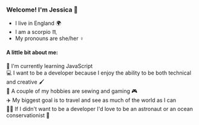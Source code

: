 ### Welcome! I'm Jessica 👋

- I live in England 🌍
- I am a scorpio ♏
- My pronouns are she/her ♀️   

#### A little bit about me:  
🌱 I'm currently learning JavaScript  
💻 I want to be a developer because I enjoy the ability to be both technical and creative 🖌️  
🧵 A couple of my hobbies are sewing and gaming 🎮  
✈️ My biggest goal is to travel and see as much of the world as I can  
👩‍🚀 If I didn't want to be a developer I'd love to be an astronaut or an ocean conservationist 🤿  

<!--
**jesvica/jesvica** is a ✨ _special_ ✨ repository because its `README.md` (this file) appears on your GitHub profile.

Here are some ideas to get you started:

- 🔭 I’m currently a student on Black Codher's Full Stack Developer course
- 🌱 I’m currently learning ...
- 👯 I’m looking to collaborate on ...
- 🤔 I’m looking for help with ...
- 💬 Ask me about ...
- 📫 How to reach me: ...
- 😄 Pronouns: ...
- ⚡ Fun fact: ...
-->

